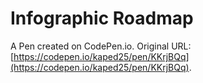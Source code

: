 # Infographic Roadmap

A Pen created on CodePen.io. Original URL: [https://codepen.io/kaped25/pen/KKrjBQq](https://codepen.io/kaped25/pen/KKrjBQq).


